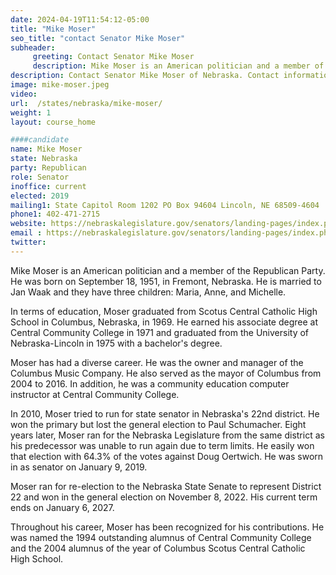 ```yaml
---
date: 2024-04-19T11:54:12-05:00
title: "Mike Moser"
seo_title: "contact Senator Mike Moser"
subheader:
     greeting: Contact Senator Mike Moser
     description: Mike Moser is an American politician and a member of the Republican Party and represents District 22. He was born on September 18, 1951, in Fremont, Nebraska. He is married to Jan Waak and they have three children: Maria, Anne, and Michelle.
description: Contact Senator Mike Moser of Nebraska. Contact information for Mike Moser includes email address, phone number, and mailing address.
image: mike-moser.jpeg
video:
url:  /states/nebraska/mike-moser/
weight: 1
layout: course_home

####candidate
name: Mike Moser
state: Nebraska
party: Republican
role: Senator
inoffice: current
elected: 2019
mailing1: State Capitol Room 1202 PO Box 94604 Lincoln, NE 68509-4604
phone1: 402-471-2715
website: https://nebraskalegislature.gov/senators/landing-pages/index.php?District=22/
email : https://nebraskalegislature.gov/senators/landing-pages/index.php?District=22/
twitter:
---
```


Mike Moser is an American politician and a member of the Republican Party. He was born on September 18, 1951, in Fremont, Nebraska. He is married to Jan Waak and they have three children: Maria, Anne, and Michelle.

In terms of education, Moser graduated from Scotus Central Catholic High School in Columbus, Nebraska, in 1969. He earned his associate degree at Central Community College in 1971 and graduated from the University of Nebraska-Lincoln in 1975 with a bachelor's degree.

Moser has had a diverse career. He was the owner and manager of the Columbus Music Company. He also served as the mayor of Columbus from 2004 to 2016. In addition, he was a community education computer instructor at Central Community College.

In 2010, Moser tried to run for state senator in Nebraska's 22nd district. He won the primary but lost the general election to Paul Schumacher. Eight years later, Moser ran for the Nebraska Legislature from the same district as his predecessor was unable to run again due to term limits. He easily won that election with 64.3% of the votes against Doug Oertwich. He was sworn in as senator on January 9, 2019.

Moser ran for re-election to the Nebraska State Senate to represent District 22 and won in the general election on November 8, 2022. His current term ends on January 6, 2027.

Throughout his career, Moser has been recognized for his contributions. He was named the 1994 outstanding alumnus of Central Community College and the 2004 alumnus of the year of Columbus Scotus Central Catholic High School.
